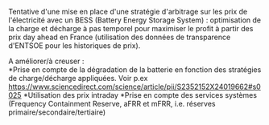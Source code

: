 Tentative d'une mise en place d'une stratégie d'arbitrage sur les prix de l'électricité avec un BESS (Battery Energy Storage System) : optimisation de la charge et décharge à pas temporel pour maximiser le profit à partir des prix day ahead en France (utilisation des données de transparence d'ENTSOE pour les historiques de prix).

A améliorer/à creuser :  
  *Prise en compte de la dégradation de la batterie en fonction des stratégies de charge/décharge appliquées. Voir p.ex https://www.sciencedirect.com/science/article/pii/S2352152X24019662#s0025
  *Utilisation des prix intraday
  *Prise en compte des services systèmes (Frequency Containment Reserve, aFRR et mFRR, i.e. réserves primaire/secondaire/tertiaire)

